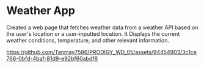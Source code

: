 # Weather App
Created a web page that fetches weather data from a weather API based on the user's location or a user-inputted location. It Displays the current weather conditions, temperature, and other relevant information.


https://github.com/Tanmay7586/PRODIGY_WD_05/assets/94454903/3c1ce766-0bfd-4baf-81d9-e92bf60abdf6

